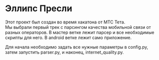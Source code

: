 # Эллипс Пресли
Этот проект был создан во время хакатона от МТС Тета. \
Мы выбрали первый трек с парсингом качества мобильной связи от разных операторов. 
В мастер ветке лежит парсер и все необходимые скрипты для него.
В android ветке лежит само приложение.

Для начала необходимо задать все нужные параметры в config.py, затем запустить parser.py, и наконец, internet_quality.py.